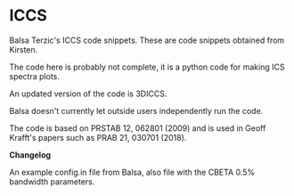 # ICCS
Balsa Terzic's ICCS code snippets. These are code snippets obtained from Kirsten.

The code here is probably not complete, it is a python code for making ICS spectra plots.

An updated version of the code is 3DICCS. 

Balsa doesn't currently let outside users independently run the code.

The code is based on PRSTAB 12, 062801 (2009) and is used in Geoff Krafft's papers such as PRAB 21, 030701 (2018).

__Changelog__

An example config.in file from Balsa, also file with the CBETA 0.5% bandwidth parameters.
